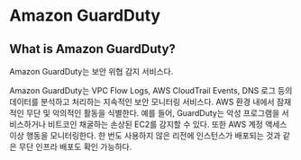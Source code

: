 # Amazon GuardDuty

## What is Amazon GuardDuty?

Amazon GuardDuty는 보안 위협 감지 서비스다.

Amazon GuardDuty는 VPC Flow Logs, AWS CloudTrail Events, DNS 로그 등의 데이터를 분석하고 처리하는 지속적인 보안 모니터링 서비스다. AWS 환경 내에서 잠재적인 무단 및 악의적인 활동을 식별한다. 예를 들어, GuardDuty는 악성 프로그램을 서비스하거나 비트코인 채굴하는 손상된 EC2를 감지할 수 있다. 또한 AWS 계정 액세스 이상 행동을 모니터링한다. 한 번도 사용하지 않은 리전에 인스턴스가 배포되는 것과 같은 무단 인프라 배포도 확인 가능하다.

